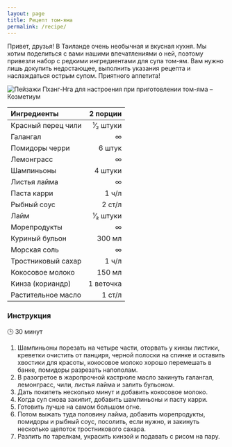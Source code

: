 ```yaml
---
layout: page
title: Рецепт том-яма
permalink: /recipe/
---
```


Привет, друзья! В Таиланде очень необычная и вкусная кухня. Мы хотим поделиться с вами нашими впечатлениями о ней, поэтому привезли набор с редкими ингредиентами для супа том-ям. Вам нужно лишь докупить недостающее, выполнить указания рецепта и наслаждаться острым супом. Приятного аппетита!


<img class="big-picture" src="https://dl.dropboxusercontent.com/u/4402725/kozmetium/recipe/recipe.jpg" alt="Пейзажи Пханг-Нга для настроения при приготовлении том-яма – Козметиум">

|Ингредиенты           | 2 порции|
|:---------------------|--------:|
|Красный перец чили    |¹⁄₂ штуки|
|Галангал              |        ∞|
|Помидоры черри        |   6 штук|
|Лемонграсс            |        ∞|
|Шампиньоны            |  4 штуки|
|Листья лайма          |        ∞|
|Паста карри           |    1 ч/л|
|Рыбный соус           |   2 ст/л|
|Лайм                  |¹⁄₂ штуки|
|Морепродукты          |        ∞|
|Куриный бульон        |   300 мл|
|Морская соль          |        ∞|
|Тростниковый сахар    |    1 ч/л|
|Кокосовое молоко      |   150 мл|
|Кинза (кориандр)      |1 веточка|
|Растительное масло    |   1 ст/л|

### Инструкция

🕒 30 минут

1. Шампиньоны порезать на четыре части, оторвать у кинзы листики, креветки очистить от панциря, черной полоски на спинке и оставить хвостики для красоты, кокосовое молоко хорошо перемешать в банке, помидоры разрезать напополам.
2. В разогретое в жаропрочной кастрюле масло закинуть галангал, лемонграсс, чили, листья лайма и залить бульоном.
3. Дать покипеть несколько минут и добавить кокосовое молоко.
4. Когда суп снова закипит, добавить шампиньоны и пасту карри.
5. Готовить лучше на самом большом огне.
6. Потом выжать туда половину лайма, добавить морепродукты, помидоры и рыбный соус, посолить, если нужно, и закинуть несколько щепоток тростникового сахара.
7. Разлить по тарелкам, украсить кинзой и подавать с рисом на пару.
